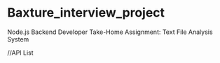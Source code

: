 # Baxture_interview_project
Node.js Backend Developer Take-Home Assignment: Text File Analysis System

//API List 
